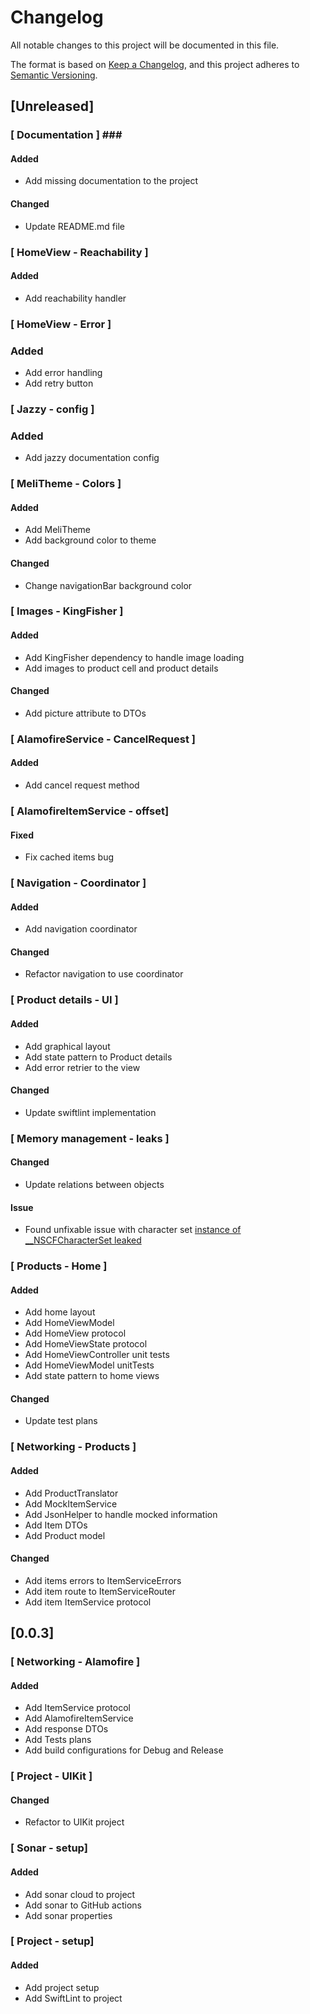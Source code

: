 # Changelog #

All notable changes to this project will be documented in this file.

The format is based on [Keep a Changelog](https://keepachangelog.com/en/1.0.0/),
and this project adheres to [Semantic Versioning](https://semver.org/spec/v2.0.0.html).

## [Unreleased] ##

### [ Documentation ] ###

#### Added ####

* Add missing documentation to the project
  
#### Changed ####

* Update README.md file

### [ HomeView - Reachability ] ###

#### Added ####

* Add reachability handler

### [ HomeView - Error ] ###

### Added ###

* Add error handling
* Add retry button

### [ Jazzy - config ] ###

### Added ###

* Add jazzy documentation config

### [ MeliTheme - Colors ] ###

#### Added ####

* Add MeliTheme
* Add background color to theme

#### Changed ####

* Change navigationBar background color

### [ Images - KingFisher ] ###

#### Added ####

* Add KingFisher dependency to handle image loading
* Add images to product cell and product details

#### Changed ####

* Add picture attribute to DTOs

### [ AlamofireService - CancelRequest ] ###

#### Added ####

* Add cancel request method

### [ AlamofireItemService - offset] ###

#### Fixed ####

* Fix cached items bug

### [ Navigation - Coordinator ] ###

#### Added ####

* Add navigation coordinator

#### Changed ####

* Refactor navigation to use coordinator

### [ Product details - UI ] ###

#### Added ####

* Add graphical layout
* Add state pattern to Product details
* Add error retrier to the view

#### Changed ####

* Update swiftlint implementation

### [ Memory management - leaks ] ###

#### Changed ####

* Update relations between objects

#### Issue ####

* Found unfixable issue with character set [instance of __NSCFCharacterSet leaked](https://github.com/Alamofire/Alamofire/issues/3374) 

### [ Products - Home ] ###

#### Added ####

* Add home layout
* Add HomeViewModel
* Add HomeView protocol
* Add HomeViewState protocol
* Add HomeViewController unit tests
* Add HomeViewModel unitTests
* Add state pattern to home views

#### Changed ####

* Update test plans

### [ Networking - Products ] ###

#### Added ####

* Add ProductTranslator
* Add MockItemService
* Add JsonHelper to handle mocked information
* Add Item DTOs
* Add Product model

#### Changed ####

* Add items errors to ItemServiceErrors
* Add item route to ItemServiceRouter
* Add item ItemService protocol

## [0.0.3] ##

### [ Networking - Alamofire ] ###

#### Added ####

* Add ItemService protocol
* Add AlamofireItemService
* Add response DTOs
* Add Tests plans
* Add build configurations for Debug and Release

### [ Project - UIKit ] ###

#### Changed ####

* Refactor to UIKit project

### [ Sonar - setup] ###

#### Added ####

* Add sonar cloud to project
* Add sonar to GitHub actions
* Add sonar properties

### [ Project - setup] ###

#### Added ####

* Add project setup
* Add SwiftLint to project
